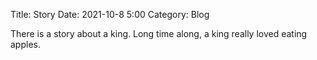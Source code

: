 Title: Story 
Date: 2021-10-8 5:00
Category: Blog

There is a story about a king.
Long time along, a king really loved eating apples.